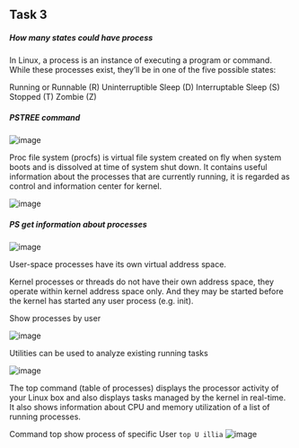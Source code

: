## Task 3

##### How many states could have process
In Linux, a process is an instance of executing a program or command. While these processes exist, they’ll be in one of the five possible states:

Running or Runnable (R)
Uninterruptible Sleep (D)
Interruptable Sleep (S)
Stopped (T)
Zombie (Z)
##### PSTREE command 
![image](https://user-images.githubusercontent.com/98917290/162051601-542d9ea9-3b74-4e1d-900e-9b70ae239321.png)

Proc file system (procfs) is virtual file system created on fly when system boots and is dissolved at time of system shut down.
It contains useful information about the processes that are currently running, it is regarded as control and information center for kernel.

![image](https://user-images.githubusercontent.com/98917290/162052853-07a36398-3c21-46af-b1e3-65f7770fb150.png)

##### PS get information about processes

![image](https://user-images.githubusercontent.com/98917290/162073543-20a76578-b881-409d-bee2-a031f4a2fc2d.png)



User-space processes have its own virtual address space.

Kernel processes or threads do not have their own address space, they operate within kernel address space only. And they may be started before the kernel has started any user process (e.g. init).


Show processes by user

![image](https://user-images.githubusercontent.com/98917290/162217442-d1fbfb81-b870-4f1a-9cca-367c7456d331.png)

Utilities can be used to analyze existing running tasks

![image](https://user-images.githubusercontent.com/98917290/162217963-4e325fac-668b-4c81-ae46-1c704a4f08e3.png)

The top command (table of processes) displays the processor activity of your Linux box and also displays tasks managed by the kernel in real-time. It also shows information about CPU and memory utilization of a list of running processes.

Command top show process of specific User `top U illia`
![image](https://user-images.githubusercontent.com/98917290/162218444-4c3e79c9-35f6-4317-85d4-1a2829ee487d.png)
